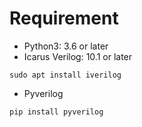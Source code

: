 # Requirement

- Python3: 3.6 or later
- Icarus Verilog: 10.1 or later

```
sudo apt install iverilog
```

- Pyverilog

```
pip install pyverilog
```
